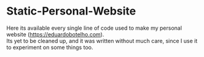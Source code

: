 # Static-Personal-Website
Here its available every single line of code used to make my personal website (https://eduardobotelho.com). <br>
Its yet to be cleaned up, and it was written without much care, since I use it to experiment on some things too.

